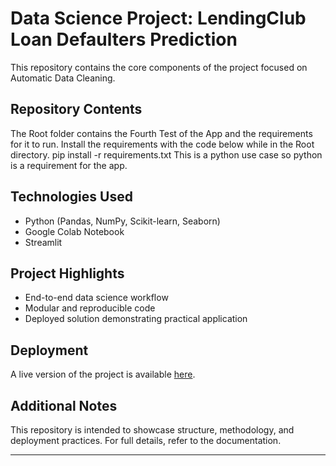 # Data Science Project: LendingClub Loan Defaulters Prediction

This repository contains the core components of the project focused on Automatic Data Cleaning.

## Repository Contents

The Root folder contains the Fourth Test of the App and the requirements for it to run.
Install the requirements with the code below while in the Root directory.
      pip install -r requirements.txt 
This is a python use case so python is a requirement for the app.

##  Technologies Used

- Python (Pandas, NumPy, Scikit-learn, Seaborn)
- Google Colab Notebook
- Streamlit
  

##  Project Highlights

- End-to-end data science workflow
- Modular and reproducible code
- Deployed solution demonstrating practical application

##  Deployment

A live version of the project is available [here](https://datacleaning-autobot.streamlit.app/). 

##  Additional Notes

This repository is intended to showcase structure, methodology, and deployment practices. For full details, refer to the documentation.

---

